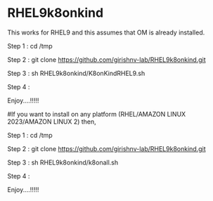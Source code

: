 # RHEL9k8onkind
This works for RHEL9 and this assumes that OM is already installed. 

Step 1 : 
cd /tmp

Step 2 :
git clone https://github.com/girishnv-lab/RHEL9k8onkind.git

Step 3 : 
sh RHEL9k8onkind/K8onKindRHEL9.sh

Step 4 : 

Enjoy....!!!!!

#If you want to install on any platform (RHEL/AMAZON LINUX 2023/AMAZON LINUX 2) then,

Step 1 : 
cd /tmp

Step 2 :
git clone https://github.com/girishnv-lab/RHEL9k8onkind.git

Step 3 : 
sh RHEL9k8onkind/k8onall.sh

Step 4 : 

Enjoy....!!!!!
